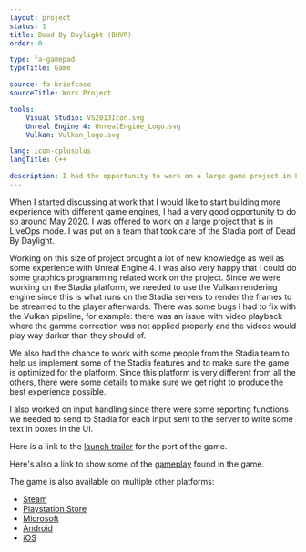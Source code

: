 ```yaml
---
layout: project
status: 1
title: Dead By Daylight (BHVR)
order: 0

type: fa-gamepad
typeTitle: Game

source: fa-briefcase
sourceTitle: Work Project

tools:
    Visual Studio: VS2013Icon.svg
    Unreal Engine 4: UnrealEngine_Logo.svg
    Vulkan: Vulkan_logo.svg

lang: icon-cplusplus
langTitle: C++

description: I had the opportunity to work on a large game project in LiveOps on a very recent platform. Throught this experience I also worked on fixing some graphics related issues.
---
```


When I started discussing at work that I would like to start building more experience with different game engines, I had a very good opportunity to do so around May 2020. I was offered to work on a large project that is in LiveOps mode. I was put on a team that took care of the Stadia port of Dead By Daylight.

Working on this size of project brought a lot of new knowledge as well as some experience with Unreal Engine 4. I was also very happy that I could do some graphics programming related work on the project. Since we were working on the Stadia platform, we needed to use the Vulkan rendering engine since this is what runs on the Stadia servers to render the frames to be streamed to the player afterwards. There was some bugs I had to fix with the Vulkan pipeline, for example: there was an issue with video playback where the gamma correction was not applied properly and the videos would play way darker than they should of.

We also had the chance to work with some people from the Stadia team to help us implement some of the Stadia features and to make sure the game is optimized for the platform. Since this platform is very different from all the others, there were some details to make sure we get right to produce the best experience possible.

I also worked on input handling since there were some reporting functions we needed to send to Stadia for each input sent to the server to write some text in boxes in the UI.

Here is a link to the [launch trailer](https://www.youtube.com/watch?v=Z0CmSN3W8I4) for the port of the game.

Here's also a link to show some of the [gameplay](https://www.youtube.com/watch?v=Ano0c8n0fhU) found in the game.

The game is also available on multiple other platforms:

- [Steam](https://store.steampowered.com/app/381210/Dead_by_Daylight/)
- [Playstation Store](https://store.playstation.com/en-us/product/UP3509-PPSA02048_00-DEADBYDAYLIGHT00)
- [Microsoft](https://www.microsoft.com/en-ca/p/dead-by-daylight-special-edition/c0n22p73qz60?activetab=pivot:overviewtab)
- [Android](https://play.google.com/store/apps/details?id=com.bhvr.deadbydaylight&hl=en_CA&gl=US)
- [iOS](https://apps.apple.com/no/app/dead-by-daylight-mobile/id1452289752)
